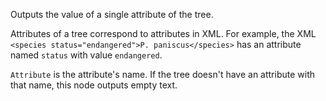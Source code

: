 Outputs the value of a single attribute of the tree.

Attributes of a tree correspond to attributes in XML. For example, the XML `<species status="endangered">P. paniscus</species>` has an attribute named `status` with value `endangered`.

`Attribute` is the attribute's name. If the tree doesn't have an attribute with that name, this node outputs empty text.
